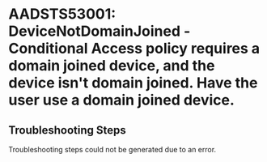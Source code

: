 
# AADSTS53001: DeviceNotDomainJoined - Conditional Access policy requires a domain joined device, and the device isn't domain joined. Have the user use a domain joined device.


## Troubleshooting Steps
Troubleshooting steps could not be generated due to an error.